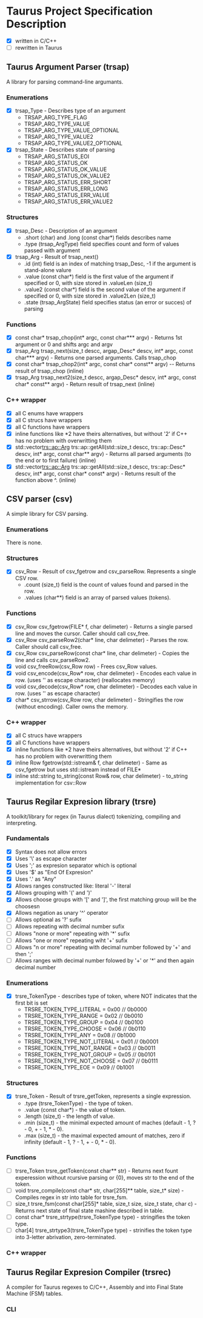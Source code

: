 # Taurus Project Specification Description

 - [x] written in C/C++
 - [ ] rewritten in Taurus

## Taurus Argument Parser (trsap)

A library for parsing command-line argumants.

### Enumerations
 - [x] trsap_Type - Describes type of an argument
    - TRSAP_ARG_TYPE_FLAG
	- TRSAP_ARG_TYPE_VALUE
	- TRSAP_ARG_TYPE_VALUE_OPTIONAL
	- TRSAP_ARG_TYPE_VALUE2
	- TRSAP_ARG_TYPE_VALUE2_OPTIONAL
 - [x] trsap_State - Describes state of parsing
    - TRSAP_ARG_STATUS_EOI
    - TRSAP_ARG_STATUS_OK
	- TRSAP_ARG_STATUS_OK_VALUE
	- TRSAP_ARG_STATUS_OK_VALUE2
    - TRSAP_ARG_STATUS_ERR_SHORT
    - TRSAP_ARG_STATUS_ERR_LONG
	- TRSAP_ARG_STATUS_ERR_VALUE
	- TRSAP_ARG_STATUS_ERR_VALUE2

### Structures
 - [x] trsap_Desc - Description of an argument 
    - .short (char) and .long (const char*) fields describes name
    - .type (trsap_ArgType) field specifies count and form of values passed with argument
 - [x] trsap_Arg - Result of trsap_next()
    - .id (int) field is an index of matching trsap_Desc, -1 if the argument is stand-alone valure
    - .value (const char*) field is the first value of the argument if specified or 0, with size stored in .valueLen (size_t)
    - .value2 (const char*) field is the second value of the argument if specified or 0, with size stored in .value2Len (size_t)
    - .state (trsap_ArgState) field specifies status (an error or succes) of parsing

### Functions
 - [x] const char* trsap_chop(int* argc, const char*** argv) - Returns 1st argument or 0 and shifts argc and argv
 - [x] trsap_Arg trsap_next(size_t descc, argap_Desc* descv, int* argc, const char*** argv) - Returns one parsed arguments. Calls trsap_chop
 - [x] const char* trsap_chop2(int* argc, const char* const** argv) -- Returns result of trsap_chop (inline)
 - [x] trsap_Arg trsap_next2(size_t descc, argap_Desc* descv, int* argc, const char* const** argv) - Return result of trsap_next (inline)

### C++ wrapper
 - [x] all C enums have wrappers
 - [x] all C strucs have wrappers
 - [x] all C functions have wrappers
 - [x] inline functions like *2 have theirs alternatives, but without '2' if C++ has no problem with overwritting them
 - [x] std::vector<trs::ap::Arg> trs::ap::getAll(std::size_t descc, trs::ap::Desc* descv, int* argc, const char** argv) - Returns all parsed arguments (to the end or to first failure) (inline)
 - [x] std::vector<trs::ap::Arg> trs::ap::getAll(std::size_t descc, trs::ap::Desc* descv, int* argc, const char* const* argv) - Returns result of the function above ^. (inline)

## CSV parser (csv)

A simple library for CSV parsing.

### Enumerations
There is none.

### Structures
 - [x] csv_Row - Result of csv_fgetrow and csv_parseRow. Represents a single CSV row.
    - .count (size_t) field is the count of values found and parsed in the row.
    - .values (char**) field is an array of parsed values (tokens).

### Functions
 - [x] csv_Row csv_fgetrow(FILE* f, char delimeter) - Returns a single parsed line and moves the cursor. Caller should call csv_free.
 - [x] csv_Row csv_parseRow2(char* line, char delimeter) - Parses the row. Caller should call csv_free.
 - [x] csv_Row csv_parseRow(const char* line, char delimeter) - Copies the line and calls csv_parseRow2.
 - [x] void csv_freeRow(csv_Row row) - Frees csv_Row values.
 - [x] void csv_encode(csv_Row* row, char delimeter) - Encodes each value in row. (uses '\' as escape character) (reallocates memory)
 - [x] void csv_decode(csv_Row* row, char delimeter) - Decodes each value in row. (uses '\' as escape character)
 - [x] char* csv_strrow(csv_Row row, char delimeter) - Stringifies the row (without encoding). Caller owns the memory.

### C++ wrapper
 - [x] all C strucs have wrappers
 - [x] all C functions have wrappers
 - [x] inline functions like \*2 have theirs alternatives, but without '2' if C++ has no problem with overwritting them
 - [x] inline Row fgetrow(std::istream& f, char delimeter) - Same as csv_fgetrow but uses std::istream instead of FILE\*
 - [x] inline std::string to_string(const Row& row, char delimeter) - to_string implementation for csv::Row

## Taurus Regilar Expresion library (trsre)

A toolkit/library for regex (in Taurus dialect) tokenizing, compiling and interpreting.

### Fundamentals
 - [x] Syntax does not allow errors
 - [x] Uses '\\' as escape character
 - [x] Uses ';' as expresion separator which is optional
 - [x] Uses '$' as "End Of Expresion"
 - [x] Uses '.' as "Any"
 - [x] Allows ranges constructed like: literal '-' literal
 - [x] Allows grouping with '(' and ')'
 - [x] Allows choose groups with '[' and ']', the first matching group will be the choosesn
 - [x] Allows negation as unary '^' operator
 - [ ] Allows optional as '?' sufix
 - [ ] Allows repeating with decimal number sufix
 - [ ] Allows "none or more" repeating with '\*' sufix
 - [ ] Allows "one or more" repeating wiht '+' sufix
 - [ ] Allows "n or more" repeating with decimal number followed by '+' and then ';'
 - [ ] Allows ranges with decimal number folowed by '+' or '*' and then again decimal number

### Enumerations

 - [x] trsre_TokenType - describes type of token, where NOT indicates that the first bit is set
    - TRSRE_TOKEN_TYPE_LITERAL     = 0x00 // 0b0000
    - TRSRE_TOKEN_TYPE_RANGE       = 0x02 // 0b0010
    - TRSRE_TOKEN_TYPE_GROUP       = 0x04 // 0b0100
    - TRSRE_TOKEN_TYPE_CHOOSE      = 0x06 // 0b0110
    - TRSRE_TOKEN_TYPE_ANY         = 0x08 // 0b1000
    - TRSRE_TOKEN_TYPE_NOT_LITERAL = 0x01 // 0b0001
    - TRSRE_TOKEN_TYPE_NOT_RANGE   = 0x03 // 0b0011
    - TRSRE_TOKEN_TYPE_NOT_GROUP   = 0x05 // 0b0101
    - TRSRE_TOKEN_TYPE_NOT_CHOOSE  = 0x07 // 0b0111
    - TRSRE_TOKEN_TYPE_EOE         = 0x09 // 0b1001

### Structures

 - [x] trsre_Token - Result of trsre_getToken, represents a single expression.
    - .type (trsre_TokenType) - the type of token.
	- .value (const char*) - the value of token.
	- .length (size_t) - the length of value.
	- .min (size_t) - the minimal expected amount of maches (default - 1, ? - 0, + - 1, * - 0).
	- .max (size_t) - the maximal expected amount of matches, zero if infinity (default - 1, ? - 1, + - 0, * - 0).

### Functions

 - [ ] trsre_Token trsre_getToken(const char** str) - Returns next fount experession without rcursive parsing or {0}, moves str to the end of the token.
 - [ ] void trsre_compile(const char* str, char[255]** table, size_t* size) - Compiles regex in str into table for trsre_fsm.
 - [ ] size_t trsre_fsm(const char[255]* table, size_t size, size_t state, char c) - Returns next state of final state mashine described in table.
 - [ ] const char* trsre_strtype(trsre_TokenType type) - stringifies the token type.
 - [ ] char[4] trsre_strtype3(trsre_TokenType type) - strinifies the token type into 3-letter abrivation, zero-terminated.

### C++ wrapper

## Taurus Regilar Expresion Compiler (trsrec)

A compiler for Taurus regexes to C/C++, Assembly and into Final State Machine (FSM) tables.

### CLI


